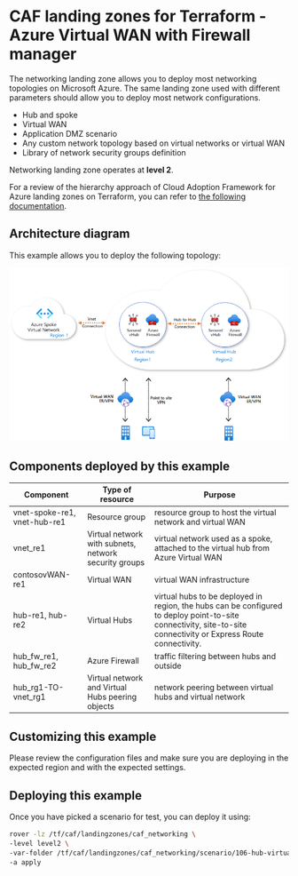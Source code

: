 # CAF landing zones for Terraform - Azure Virtual WAN with Firewall manager

The networking landing zone allows you to deploy most networking topologies on Microsoft Azure. The same landing zone used with different parameters should allow you to deploy most network configurations.

* Hub and spoke
* Virtual WAN
* Application DMZ scenario
* Any custom network topology based on virtual networks or virtual WAN
* Library of network security groups definition

Networking landing zone operates at **level 2**. 

For a review of the hierarchy approach of Cloud Adoption Framework for Azure landing zones on Terraform, you can refer to [the following documentation](../../../../documentation/code_architecture/hierarchy.md).

## Architecture diagram

This example allows you to deploy the following topology:

![virtual_wan_lz](../../documentation/img/106-hub-virtual-wan-firewall.png)


## Components deployed by this example

| Component                    | Type of resource                                      | Purpose                                                                                                                                                          |
|------------------------------|-------------------------------------------------------|------------------------------------------------------------------------------------------------------------------------------------------------------------------|
| vnet-spoke-re1, vnet-hub-re1 | Resource group                                        | resource group to host the virtual network and virtual WAN                                                                                                       |
| vnet_re1                     | Virtual network with subnets, network security groups | virtual network used as a spoke, attached to the virtual hub from Azure Virtual WAN                                                                              |
| contosovWAN-re1              | Virtual WAN                                           | virtual WAN infrastructure                                                                                                                                       |
| hub-re1, hub-re2             | Virtual Hubs                                          | virtual hubs to be deployed in region, the hubs can be configured to deploy point-to-site connectivity, site-to-site connectivity or Express Route connectivity. |
| hub_fw_re1, hub_fw_re2       | Azure Firewall                                        | traffic filtering between hubs and outside                                                                                                                       |
| hub_rg1-TO-vnet_rg1          | Virtual network and Virtual Hubs peering objects      | network peering between virtual hubs and virtual network                                                                                                         |


## Customizing this example

Please review the configuration files and make sure you are deploying in the expected region and with the expected settings.

## Deploying this example

Once you have picked a scenario for test, you can deploy it using:

```bash
rover -lz /tf/caf/landingzones/caf_networking \
-level level2 \
-var-folder /tf/caf/landingzones/caf_networking/scenario/106-hub-virtual-wan-firewall \
-a apply
```
